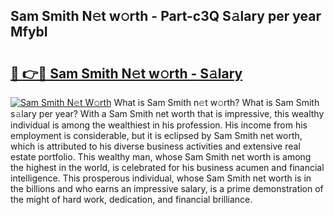 ## Sam Smith N𝚎t w𝚘rth - Part-c3Q S𝚊lary per year MfybI

# <h2><a href="http://gc3kpv7.nevu.top/?p=Sam+Smith">🔗 👉🔴 Sam Smith N𝚎t w𝚘rth - S𝚊lary</a></h2>

[![Sam Smith N𝚎t W𝚘rth](https://i.imgur.com/Oavwk0R.jpeg)](http://gc3kpv7.nevu.top/?p=Sam+Smith)
What is Sam Smith n𝚎t w𝚘rth? What is Sam Smith s𝚊lary per year?
With a Sam Smith net worth that is impressive, this wealthy individual is among the wealthiest in his profession. His income from his employment is considerable, but it is eclipsed by Sam Smith net worth, which is attributed to his diverse business activities and extensive real estate portfolio. This wealthy man, whose Sam Smith net worth is among the highest in the world, is celebrated for his business acumen and financial intelligence. This prosperous individual, whose Sam Smith net worth is in the billions and who earns an impressive salary, is a prime demonstration of the might of hard work, dedication, and financial brilliance.
